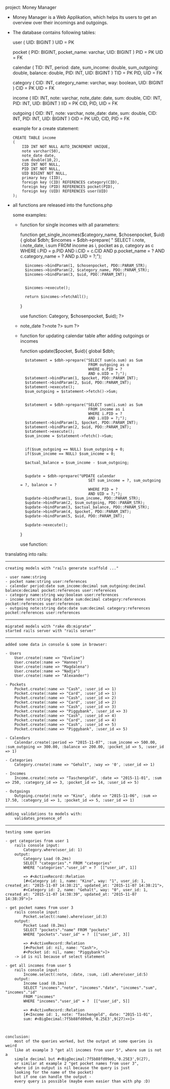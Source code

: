 project: Money Manager

-	Money Manager is a Web Applikation, which helps its users to get an 		overview over their incomings and outgoings. 

- 	The database contains following tables:

	user 		(
				UID: BIGINT
			)
	UID = PK
	
	pocket 		(
				PID: BIGINT,
				pocket_name: varchar,
				UID: BIGINT
			)
	PID = PK
	UID = FK

	calendar	(
				TID: INT,
				period: date,
				sum_income: double,
				sum_outgoing: double,
				balance: double,
				PID: INT,
				UID: BIGINT
			)
	TID = PK
	PID, UID = FK

	category	(
				CID: INT,
				category_name: varchar,
				way: boolean,
				UID: BIGINT
			)
	CID = PK
	UID = FK

	income		(
				IID: INT,
				note: varchar,
				note_date: date,
				sum: double,
				CID: INT,
				PID: INT,
				UID: BIGINT
			)
	IID = PK
	CID, PID, UID = FK

	outgoing	(
				OID: INT,
				note: varchar,
				note_date: date,
				sum: double,
				CID: INT,
				PID: INT,
				UID: BIGINT
			)
	OID = PK
	UID, CID, PID = FK

	example for a create statement:

		CREATE TABLE income
		(
			IID INT NOT NULL AUTO_INCREMENT UNIQUE,
			note varchar(50),
			note_date date,
			sum double(10,2),
			CID INT NOT NULL,
			PID INT NOT NULL,
			UID BIGINT NOT NULL,
			primary key (IID),
			foreign key (CID) REFERENCES category(CID),
			foreign key (PID) REFERENCES pocket(PID),
			foreign key (UID) REFERENCES user(UID)
		);

-	all functions are released into the functions.php

	some examples:
	
	- function for single incomes with all parameters:
		
		function get_single_incomes($category_name, $chosenpocket, $uid){
			global $dbh;
			$incomes = $dbh->prepare( "	SELECT i.note, i.note_date, i.sum 
							FROM income as i, pocket as p, category as c
							WHERE i.PID = p.PID
							AND i.CID = c.CID
							AND p.pocket_name = ?
							AND c.category_name = ?
							AND p.UID = ?;");

			$incomes->bindParam(1, $chosenpocket, PDO::PARAM_STR);
			$incomes->bindParam(2, $category_name, PDO::PARAM_STR);
			$incomes->bindParam(3, $uid, PDO::PARAM_INT);


			$incomes->execute();

			return $incomes->fetchAll();
		}

		use function:
			<?php $incomes = get_single_incomes($cati->Category, $chosenpocket, $uid);  ?>
				<?php foreach( $incomes as $income ) : ?>
					<li>
						<?php echo $income->note_date ?><span class="srow"><?php echo $income->note ?></span>
						<?php echo '€&nbsp;&nbsp;&nbsp;&nbsp;'.$income->sum ?>	
					</li>
				<?php endforeach; ?>


	- function for updating calendar table after adding outgoings or incomes

		function update($pocket, $uid){
			global $dbh;
		
			$statement = $dbh->prepare("SELECT sum(o.sum) as Sum
										FROM outgoing as o
										WHERE o.PID = ?
										AND o.UID = ?;");
			$statement->bindParam(1, $pocket, PDO::PARAM_INT);
			$statement->bindParam(2, $uid, PDO::PARAM_INT);
			$statement->execute();
			$sum_outgoing = $statement->fetch()->Sum;


			$statement = $dbh->prepare("SELECT sum(i.sum) as Sum
										FROM income as i
										WHERE i.PID = ?
										AND i.UID = ?;");
			$statement->bindParam(1, $pocket, PDO::PARAM_INT);
			$statement->bindParam(2, $uid, PDO::PARAM_INT);
			$statement->execute();
			$sum_income = $statement->fetch()->Sum;


			if($sum_outgoing == NULL) $sum_outgoing = 0;
			if($sum_income == NULL) $sum_income = 0;
			
			$actual_balance = $sum_income - $sum_outgoing;


			$update = $dbh->prepare("UPDATE calendar
										SET sum_income = ?, sum_outgoing = ?, balance = ?
										WHERE PID = ?
										AND UID = ?;");
			$update->bindParam(1, $sum_income, PDO::PARAM_STR);
			$update->bindParam(2, $sum_outgoing, PDO::PARAM_STR);
			$update->bindParam(3, $actual_balance, PDO::PARAM_STR);
			$update->bindParam(4, $pocket, PDO::PARAM_INT);
			$update->bindParam(5, $uid, PDO::PARAM_INT);

			$update->execute();
		}

		use function:
			<?php update($pocket, $uid); ?>


translating into rails:

-----------------------------------------------------------------------------------------------------------------------------------

	creating models with "rails generate scaffold ..."
	
	- user name:string
	- pocket name:string user:references
	- calendar period:date sum_income:decimal sum_outgoing:decimal balance:decimal pocket:references user:references
	- category name:string way:boolean user:references 
	- income note:string date:date sum:decimal category:references pocket:references user:references
	- outgoing note:string date:date sum:decimal category:references pocket:references user:references

-----------------------------------------------------------------------------------------------------------------------------------

	migrated models with "rake db:migrate"
	started rails server with "rails server"

-----------------------------------------------------------------------------------------------------------------------------------

	added some data in console & some in browser:

	- Users
		User.create(:name => "Eveline")
		User.create(:name => "Hannes")
		User.create(:name => "Magdalena")
		User.create(:name => "Nadja")
		User.create(:name => "Alexander")

	- Pockets
		Pocket.create(:name => "Cash", :user_id => 1)
		Pocket.create(:name => "Card", :user_id => 1)
		Pocket.create(:name => "Cash", :user_id => 2)
		Pocket.create(:name => "Card", :user_id => 2)
		Pocket.create(:name => "Cash", :user_id => 3)
		Pocket.create(:name => "Piggybank", :user_id => 3)
		Pocket.create(:name => "Cash", :user_id => 4)
		Pocket.create(:name => "Card", :user_id => 4)
		Pocket.create(:name => "Cash", :user_id => 5)
		Pocket.create(:name => "Piggybank", :user_id => 5)

	- Calendars
		Calendar.create(:period => "2015-11-07", :sum_income => 500.00, :sum_outgoing => 300.00, :balance => 200.00, :pocket_id => 5, :user_id => 1)

	- Categories
		Category.create(:name => "Gehalt", :way => '0', :user_id => 1)

	- Incomes
		Income.create(:note => "Taschengeld", :date => "2015-11-01", :sum => 250, :category_id => 3, :pocket_id => 14, :user_id => 5)

	- Outgoings
		Outgoing.create(:note => "Kino", :date => "2015-11-06", :sum => 17.50, :category_id => 1, :pocket_id => 5, :user_id => 1)

-----------------------------------------------------------------------------------------------------------------------------------

	adding validations to models with:
		validates_presence_of

-----------------------------------------------------------------------------------------------------------------------------------

	testing some queries

	- get categories from user 1
		rails console input:
			Category.where(user_id: 1)
		output:
			Category Load (0.2ms)
			SELECT "categories".* FROM "categories"
			WHERE "categories"."user_id" = ?  [["user_id", 1]]

			=> #<ActiveRecord::Relation
			[#<Category id: 1, name: "Kino", way: "1", user_id: 1, created_at: "2015-11-07 14:38:21", updated_at: "2015-11-07 14:38:21">, 
			#<Category id: 2, name: "Gehalt", way: "0", user_id: 1, created_at: "2015-11-07 14:38:39", updated_at: "2015-11-07 14:38:39">]>

	- get pocket names from user 3
		rails console input:
			Pocket.select(:name).where(user_id:3)
		output:
			Pocket Load (0.2ms)
			SELECT "pockets"."name" FROM "pockets"
			WHERE "pockets"."user_id" = ?  [["user_id", 3]]

			=> #<ActiveRecord::Relation
			[#<Pocket id: nil, name: "Cash">, 
			#<Pocket id: nil, name: "Piggybank">]>
		-> id is nil because of select statement

	- get all incomes from user 5
		rails console input:
			Income.select(:note, :date, :sum, :id).where(user_id:5)
		output:
			Income Load (0.1ms)
			SELECT "incomes"."note", "incomes"."date", "incomes"."sum", "incomes"."id"
			FROM "incomes"
			WHERE "incomes"."user_id" = ?  [["user_id", 5]]

			=> #<ActiveRecord::Relation
			[#<Income id: 1, note: "Taschengeld", date: "2015-11-01", 
			sum: #<BigDecimal:7f5b88fd09e0,'0.25E3',9(27)>>]>

			
			
	conclusion:
		most of the queries worked, but the output at some queries is weird
		like at example 3 "get all incomes from user 5", where sum is not a
		simple decimal but #<BigDecimal:7f5b88fd09e0,'0.25E3',9(27),
		or similar at example 2 "get pocket names from user 3",
		where id in output is nil because the query is just
		looking for the name of the pocket)
		but if one can handle the output -
		every query is possible (maybe even easier than with php :D) 







